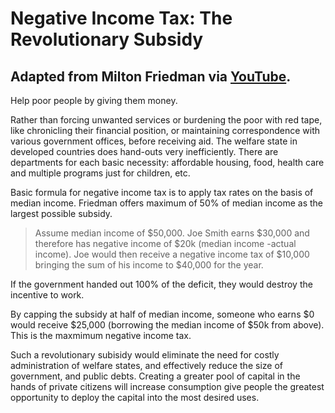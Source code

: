 # Negative Income Tax: The Revolutionary Subsidy
## Adapted from Milton Friedman via [YouTube](https://www.youtube.com/watch?v=xtpgkX588nM&ab_channel=LibertyPen). 

Help poor people by giving them money.

Rather than forcing unwanted services or burdening the poor with red tape, like chronicling their financial position, or maintaining correspondence with various government offices, before receiving aid.  The welfare state in developed countries does hand-outs very inefficiently.  There are departments for each basic necessity: affordable housing, food, health care and multiple programs just for children, etc.

Basic formula for negative income tax is to apply tax rates on the basis of median income.  Friedman offers maximum of 50% of median income as the largest possible subsidy.

> Assume median income of $50,000.  Joe Smith earns $30,000 and therefore has negative income of $20k (median income -actual income).  Joe would then receive a negative income tax of $10,000 bringing the sum of his income to $40,000 for the year. 

If the government handed out 100% of the deficit, they would destroy the incentive to work. 

By capping the subsidy at half of median income, someone who earns $0 would receive $25,000 (borrowing the median income of $50k from above).  This is the maxmimum negative income tax.

Such a revolutionary subisidy would eliminate the need for costly administration of welfare states, and effectively reduce the size of government, and public debts.  Creating a greater pool of capital in the hands of private citizens will increase consumption give people the greatest opportunity to deploy the capital into the most desired uses.

 



